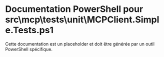# Documentation PowerShell pour src\mcp\tests\unit\MCPClient.Simple.Tests.ps1

Cette documentation est un placeholder et doit être générée par un outil PowerShell spécifique.
